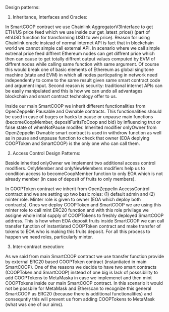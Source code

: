 
 Design patterns:

1) Inheritance, Interfaces and Oracles: 

In SmartCOOP contract we use Chainlink AggregatorV3Interface to get ETH/US price feed which we use inside our get_latest_price() (part of ethUSD function for transforming USD to wei price). Reason for using Chainlink oracle instead of normal internet API is fact that in blockchain world we cannot simple call external API. In scenario where we call simple extrenal price feed diffrent Ethereum nodes can get diffrent price which then can cause to get totally diffrent output values computed by EVM of diffrent nodes while calling same function with same argument. Of course this would break one of basic elements of Ethereum as global singltone machine (state and EVM) in which all nodes particpating in network need independently to come to the same result given same smart contract code and argument input. Second reason is security: traditional internet APIs can be easily manipulated and this is how we can undo all advantages blockchain and smart contract technology offer to us.

Inside our main SmartCOOP we inherit different functionalities from OpenZeppelin Pausable and Ownable contracts. This functionalities should be used in case of buges or hacks to pause or unpause main functions (becomeCoopMember, depositFuritsToCoop and bid) by influencing trut or false state of whenNotPause modifer. Inherited modifier onlyOwner from OpenZeppelin Ownable smart contract is used in withdrow function as well as in pause and unpause function to check that owner (EOA deplying COOPToken and SmartCOOP) is the only one who can call them.  

2) Access Control Design Patterns: 

Beside inherited onlyOwner we implement two additional access control modifiers. OnlyMember and onlyNewMembers modifiers help us to condition access to becomeCoopMember function to only EOA which is not already member (in case of deposit of fruits to only members). 

In COOPToken contract we inherit from OpenZeppelin AccessControl contract and we are setting up two basic roles: (1) default admin and (2) minter role. Minter role is given to owner (EOA which deploy both contracts). Ones we deploy COOPToken and SmartCOOP we are using this minter role to call mint ERC20 function and with this role privilage we assigne whole intial supply of COOPTokens to freshly deployed SmartCOOP address. This is how when EOA deposit fruits inside SmartCOOP we can call transfer function of instantiated COOPToken contract and make transfer of tokens to EOA who is making this fruits deposit. For all this process to happen we need roles, particularly minter. 

3) Inter-contract execution: 

As we said from main SmartCOOP contract we use transfer function provide by external ERC20 based COOPToken contract (instantiated in main SmartCOOP). One of the reasons we decide to have two smart contracts (COOPToken and SmartCOOP) instead of one big is lack of posssibility to add COOPTokens to MetaMaska in case we implemenet and then mint COOPTokens inside our main SmartCOOP contract. In this scenario it would not be possbile for MetaMask and Etherscan to recognize this general SmartCOOP as ERC20 (because there is additional functionalities) and consequntly this will prevent us from adding COOPTokens to MetaMask (what was one of our aims).  
